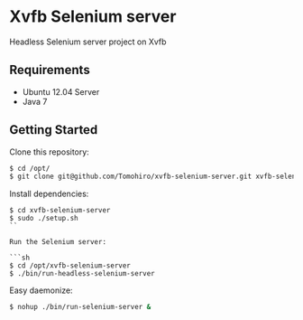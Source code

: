 Xvfb Selenium server
================================================================================

Headless Selenium server project on Xvfb


Requirements
--------------------------------------------------------------------------------

- Ubuntu 12.04 Server
- Java 7


Getting Started
--------------------------------------------------------------------------------

Clone this repository:

```sh
$ cd /opt/
$ git clone git@github.com/Tomohiro/xvfb-selenium-server.git xvfb-selenium-server
```

Install dependencies:

```
$ cd xvfb-selenium-server
$ sudo ./setup.sh
``

Run the Selenium server:

```sh
$ cd /opt/xvfb-selenium-server
$ ./bin/run-headless-selenium-server
```

Easy daemonize:

```sh
$ nohup ./bin/run-selenium-server &
```
